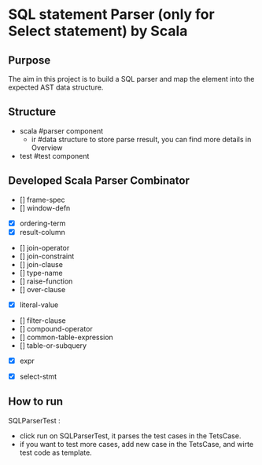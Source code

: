 # SQL statement Parser (only for Select statement) by Scala

## Purpose
The aim in this project is to build a SQL parser and map the element into the expected AST data structure.

## Structure
- scala  #parser component
  - ir   #data structure to store parse rresult, you can find more details in Overview
- test   #test component
  

## Developed Scala Parser Combinator
- [] frame-spec
- [] window-defn
- [x] ordering-term
- [x] result-column
- [] join-operator
- [] join-constraint
- [] join-clause
- [] type-name
- [] raise-function
- [] over-clause
- [x] literal-value
- [] filter-clause
- [] compound-operator
- [] common-table-expression
- [] table-or-subquery
- [x] expr
- [x] select-stmt


## How to run
SQLParserTest :
   * click run on SQLParserTest, it parses the test cases in the TetsCase.
   * if you want to test more cases, add new case in the TetsCase, and wirte test code as template.
